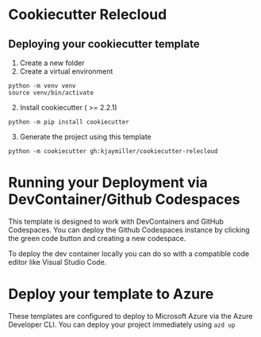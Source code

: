 # Cookiecutter Relecloud

## Deploying your cookiecutter template

1. Create a new folder
2. Create a virtual environment 

```
python -m venv venv
source venv/bin/activate
```

2. Install cookiecutter ( >= 2.2.1)

```
python -m pip install cookiecutter
```

3. Generate the project using this template

```
python -m cookiecutter gh:kjaymiller/cookiecutter-relecloud
```

# Running your Deployment via DevContainer/Github Codespaces
This template is designed to work with DevContainers and GitHub Codespaces. You can deploy the Github Codespaces instance by clicking the green code button and creating a new codespace.

To deploy the dev container locally you can do so with a compatible code editor like Visual Studio Code.

# Deploy your template to Azure

These templates are configured to deploy to Microsoft Azure via the Azure Developer CLI. You can deploy your project immediately using `azd up`
